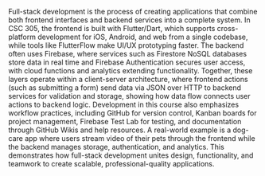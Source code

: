 Full-stack development is the process of creating applications that combine both frontend interfaces and backend services into a complete system. In CSC 305, the frontend is built with Flutter/Dart, which supports cross-platform development for iOS, Android, and web from a single codebase, while tools like FlutterFlow make UI/UX prototyping faster. The backend often uses Firebase, where services such as Firestore NoSQL databases store data in real time and Firebase Authentication secures user access, with cloud functions and analytics extending functionality. Together, these layers operate within a client-server architecture, where frontend actions (such as submitting a form) send data via JSON over HTTP to backend services for validation and storage, showing how data flow connects user actions to backend logic. Development in this course also emphasizes workflow practices, including GitHub for version control, Kanban boards for project management, Firebase Test Lab for testing, and documentation through GitHub Wikis and help resources. A real-world example is a dog-care app where users stream video of their pets through the frontend while the backend manages storage, authentication, and analytics. This demonstrates how full-stack development unites design, functionality, and teamwork to create scalable, professional-quality applications.
